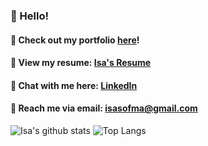 ### 🐞 Hello! 

#### 🧺 Check out my portfolio <a href="https://www.isasofiamartinez.com">here</a>!

#### 📄 View my resume: <a href="https://docs.google.com/document/d/1a2FQ4kdWOxkoTPwX2E0IA8OUBVTJE8cAkCKqyvG_rEM/edit?usp=sharing">Isa's Resume</a>

#### 📎 Chat with me here: <a href="https://www.linkedin.com/in/isa-sofia-martinez/">LinkedIn</a>

#### 🦋 Reach me via email: <a href="mailto:isasofma@gmail.com">isasofma@gmail.com</a>

![Isa's github stats](https://github-readme-stats.vercel.app/api?username=isama22&show_icons=true&theme=light)
![Top Langs](https://github-readme-stats.vercel.app/api/top-langs/?username=isama22&layout=compact)
